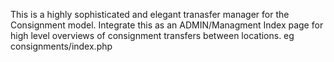 This is a highly sophisticated and elegant tranasfer manager for the Consignment model. Integrate this as an ADMIN/Managment Index page for high level overviews of consignment transfers between locations. eg consignments/index.php
